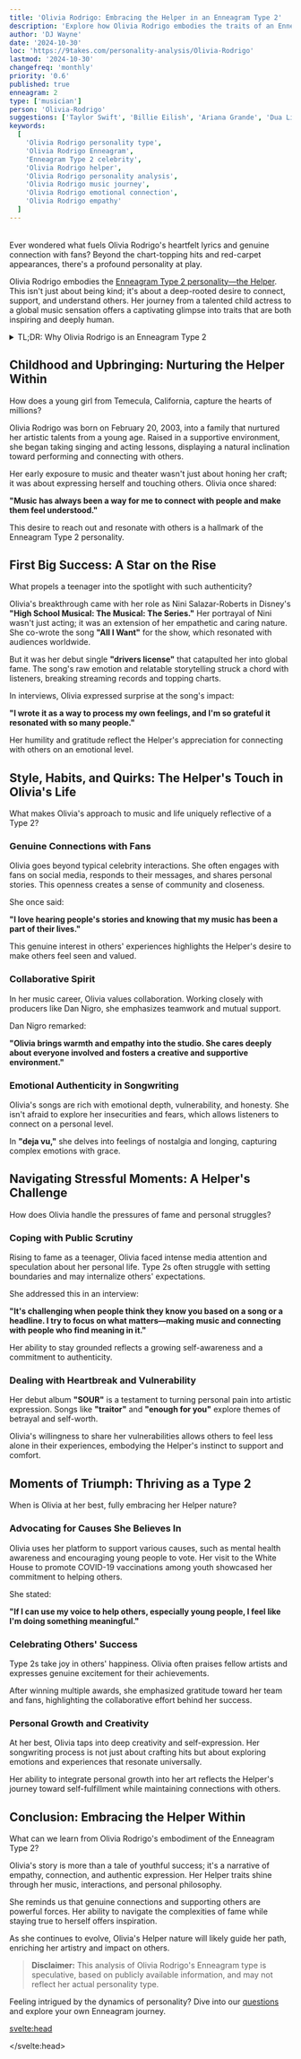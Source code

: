 ```yaml
---
title: 'Olivia Rodrigo: Embracing the Helper in an Enneagram Type 2'
description: 'Explore how Olivia Rodrigo embodies the traits of an Enneagram Type 2, delving into her journey from childhood to stardom and her profound connection with others.'
author: 'DJ Wayne'
date: '2024-10-30'
loc: 'https://9takes.com/personality-analysis/Olivia-Rodrigo'
lastmod: '2024-10-30'
changefreq: 'monthly'
priority: '0.6'
published: true
enneagram: 2
type: ['musician']
person: 'Olivia-Rodrigo'
suggestions: ['Taylor Swift', 'Billie Eilish', 'Ariana Grande', 'Dua Lipa']
keywords:
  [
    'Olivia Rodrigo personality type',
    'Olivia Rodrigo Enneagram',
    'Enneagram Type 2 celebrity',
    'Olivia Rodrigo helper',
    'Olivia Rodrigo personality analysis',
    'Olivia Rodrigo music journey',
    'Olivia Rodrigo emotional connection',
    'Olivia Rodrigo empathy'
  ]
---
```


<!-- , 'Selena Gomez' -->

<script>
  import PopCard from "$lib/components/atoms/PopCard.svelte";
  import BlogPurpose from '$lib/components/blog/BlogPurpose.svelte';
</script>

<div style="display: flex; justify-content: center; margin: 1rem 0;">
  <PopCard
    image={`/types/2s/${'Olivia-Rodrigo'}.png`}
    showIcon={false}
    enneagramType="2"
    displayText="Olivia Rodrigo"
    subtext=""
  />
</div>

<p class="firstLetter">Ever wondered what fuels Olivia Rodrigo's heartfelt lyrics and genuine connection with fans? Beyond the chart-topping hits and red-carpet appearances, there's a profound personality at play.</p>

Olivia Rodrigo embodies the [Enneagram Type 2 personality—the Helper](/enneagram-corner/enneagram-type-2). This isn't just about being kind; it's about a deep-rooted desire to connect, support, and understand others. Her journey from a talented child actress to a global music sensation offers a captivating glimpse into traits that are both inspiring and deeply human.

<details>
<summary class="accordion">TL;DR: Why Olivia Rodrigo is an Enneagram Type 2</summary>
<div class="panel">
<ul>
<li><b>Innate Desire to Connect:</b> Olivia's genuine interactions with fans and her ability to convey universal emotions in her music reflect the Helper's focus on relationships and emotional bonds.</li>
<li><b>Emotional Depth and Empathy:</b> Her lyrics delve into complex feelings and interpersonal dynamics, showcasing the Type 2's profound emotional intelligence and empathetic nature.</li>
<li><b>Supportive Nature:</b> Olivia's advocacy for causes like mental health and her collaborative spirit highlight the Helper's instinct to assist and uplift others.</li>
<li><b>Struggle with Boundaries:</b> Navigating fame at a young age, she displays the Type 2 challenge of setting boundaries while striving to please and be appreciated.</li>
<li><b>Personal Growth and Authenticity:</b> Her openness about her insecurities and personal experiences demonstrates a Type 2's journey toward self-awareness and genuine self-expression.</li>
</ul>
</div>
</details>

## Childhood and Upbringing: Nurturing the Helper Within

How does a young girl from Temecula, California, capture the hearts of millions?

Olivia Rodrigo was born on February 20, 2003, into a family that nurtured her artistic talents from a young age. Raised in a supportive environment, she began taking singing and acting lessons, displaying a natural inclination toward performing and connecting with others.

Her early exposure to music and theater wasn't just about honing her craft; it was about expressing herself and touching others. Olivia once shared:

**"Music has always been a way for me to connect with people and make them feel understood."**

This desire to reach out and resonate with others is a hallmark of the Enneagram Type 2 personality.

## First Big Success: A Star on the Rise

What propels a teenager into the spotlight with such authenticity?

Olivia's breakthrough came with her role as Nini Salazar-Roberts in Disney's **"High School Musical: The Musical: The Series."** Her portrayal of Nini wasn't just acting; it was an extension of her empathetic and caring nature. She co-wrote the song **"All I Want"** for the show, which resonated with audiences worldwide.

But it was her debut single **"drivers license"** that catapulted her into global fame. The song's raw emotion and relatable storytelling struck a chord with listeners, breaking streaming records and topping charts.

In interviews, Olivia expressed surprise at the song's impact:

**"I wrote it as a way to process my own feelings, and I'm so grateful it resonated with so many people."**

Her humility and gratitude reflect the Helper's appreciation for connecting with others on an emotional level.

## Style, Habits, and Quirks: The Helper's Touch in Olivia's Life

What makes Olivia's approach to music and life uniquely reflective of a Type 2?

### Genuine Connections with Fans

Olivia goes beyond typical celebrity interactions. She often engages with fans on social media, responds to their messages, and shares personal stories. This openness creates a sense of community and closeness.

She once said:

**"I love hearing people's stories and knowing that my music has been a part of their lives."**

This genuine interest in others' experiences highlights the Helper's desire to make others feel seen and valued.

### Collaborative Spirit

In her music career, Olivia values collaboration. Working closely with producers like Dan Nigro, she emphasizes teamwork and mutual support.

Dan Nigro remarked:

**"Olivia brings warmth and empathy into the studio. She cares deeply about everyone involved and fosters a creative and supportive environment."**

### Emotional Authenticity in Songwriting

Olivia's songs are rich with emotional depth, vulnerability, and honesty. She isn't afraid to explore her insecurities and fears, which allows listeners to connect on a personal level.

In **"deja vu,"** she delves into feelings of nostalgia and longing, capturing complex emotions with grace.

## Navigating Stressful Moments: A Helper's Challenge

How does Olivia handle the pressures of fame and personal struggles?

### Coping with Public Scrutiny

Rising to fame as a teenager, Olivia faced intense media attention and speculation about her personal life. Type 2s often struggle with setting boundaries and may internalize others' expectations.

She addressed this in an interview:

**"It's challenging when people think they know you based on a song or a headline. I try to focus on what matters—making music and connecting with people who find meaning in it."**

Her ability to stay grounded reflects a growing self-awareness and a commitment to authenticity.

### Dealing with Heartbreak and Vulnerability

Her debut album **"SOUR"** is a testament to turning personal pain into artistic expression. Songs like **"traitor"** and **"enough for you"** explore themes of betrayal and self-worth.

Olivia's willingness to share her vulnerabilities allows others to feel less alone in their experiences, embodying the Helper's instinct to support and comfort.

## Moments of Triumph: Thriving as a Type 2

When is Olivia at her best, fully embracing her Helper nature?

### Advocating for Causes She Believes In

Olivia uses her platform to support various causes, such as mental health awareness and encouraging young people to vote. Her visit to the White House to promote COVID-19 vaccinations among youth showcased her commitment to helping others.

She stated:

**"If I can use my voice to help others, especially young people, I feel like I'm doing something meaningful."**

### Celebrating Others' Success

Type 2s take joy in others' happiness. Olivia often praises fellow artists and expresses genuine excitement for their achievements.

After winning multiple awards, she emphasized gratitude toward her team and fans, highlighting the collaborative effort behind her success.

### Personal Growth and Creativity

At her best, Olivia taps into deep creativity and self-expression. Her songwriting process is not just about crafting hits but about exploring emotions and experiences that resonate universally.

Her ability to integrate personal growth into her art reflects the Helper's journey toward self-fulfillment while maintaining connections with others.

<BlogPurpose />

## Conclusion: Embracing the Helper Within

What can we learn from Olivia Rodrigo's embodiment of the Enneagram Type 2?

Olivia's story is more than a tale of youthful success; it's a narrative of empathy, connection, and authentic expression. Her Helper traits shine through her music, interactions, and personal philosophy.

She reminds us that genuine connections and supporting others are powerful forces. Her ability to navigate the complexities of fame while staying true to herself offers inspiration.

As she continues to evolve, Olivia's Helper nature will likely guide her path, enriching her artistry and impact on others.

> **Disclaimer:** This analysis of Olivia Rodrigo's Enneagram type is speculative, based on publicly available information, and may not reflect her actual personality type.

Feeling intrigued by the dynamics of personality? Dive into our [questions](/questions) and explore your own Enneagram journey.

<svelte:head>

<script type="application/ld+json">
{
  "@context": "http://schema.org",
  "@graph": [
    {
      "@type": "Article",
      "articleBody": "This article explores Olivia Rodrigo's personality through the lens of Enneagram Type 2, known as 'The Helper.' It delves into her childhood, rise to fame, emotional depth in her music, and how her Helper traits influence her relationships and coping mechanisms. The analysis highlights her genuine connections with fans, collaborative spirit, and commitment to authenticity.",
      "creator": {
        "@type": "Person",
        "name": "DJ Wayne",
        "sameAs": ["https://www.instagram.com/djwayne3/", "https://www.youtube.com/@djwayne3", "https://www.linkedin.com/in/davidtwayne/", "https://twitter.com/djwayne3"]
      },
      "author": {
        "@type": "Person",
        "name": "DJ Wayne",
        "sameAs": ["https://www.instagram.com/djwayne3/", "https://www.youtube.com/@djwayne3", "https://www.linkedin.com/in/davidtwayne/", "https://twitter.com/djwayne3"]
      },
      "dateModified": "2024-10-30",
      "datePublished": "2024-10-30",
      "description": "Explore how Olivia Rodrigo embodies the traits of an Enneagram Type 2, delving into her journey from childhood to stardom and her profound connection with others.",
      "headline": "Olivia Rodrigo: Embracing the Helper in an Enneagram Type 2",
      "image": {
        "@type": "ImageObject",
        "height": 900,
        "url": "https://9takes.com/types/2s/Olivia-Rodrigo.webp",
        "width": 900
      },
      "mainEntityOfPage": {
        "@id": "https://9takes.com/personality-analysis/Olivia-Rodrigo",
        "@type": "WebPage"
      },
      "mentions": {
        "@type": "Person",
        "name": "Olivia Rodrigo",
        "sameAs": ["https://en.wikipedia.org/wiki/Olivia_Rodrigo", "https://twitter.com/oliviarodrigo", "https://www.instagram.com/oliviarodrigo/", "https://www.tiktok.com/@liv"]
      },
      "publisher": {
        "@type": "Organization",
        "sameAs": ["https://www.instagram.com/9takesdotcom/", "https://twitter.com/9takesdotcom"],
        "logo": {
          "@type": "ImageObject",
          "url": "https://9takes.com/brand/aero.png"
        },
        "name": "9takes"
      },
      "keywords": ["Olivia Rodrigo personality type", "Olivia Rodrigo Enneagram", "Enneagram Type 2 celebrity", "Olivia Rodrigo helper", "Olivia Rodrigo personality analysis", "Olivia Rodrigo music journey", "Olivia Rodrigo emotional connection", "Olivia Rodrigo empathy"],
      "articleSection": "Personality Analysis",
      "inLanguage": "en-US",
      "about": [
        {
          "@type": "Thing",
          "name": "Enneagram",
          "sameAs": "https://en.wikipedia.org/wiki/Enneagram_of_Personality"
        },
        {
          "@type": "Thing",
          "name": "Music",
          "sameAs": "https://en.wikipedia.org/wiki/Music"
        }
      ],
      "isPartOf": {
        "@type": "WebSite",
        "name": "9takes",
        "url": "https://9takes.com"
      }
    },
    {
      "@type": "FAQPage",
      "mainEntity": [
        {
          "@type": "Question",
          "acceptedAnswer": {
            "@type": "Answer",
            "text": "Olivia Rodrigo exhibits many traits associated with Enneagram Type 2 personalities, such as a strong desire to connect with others, emotional depth in her music, and a natural inclination to support and help those around her. Her interactions with fans, collaborative spirit, and advocacy for meaningful causes reflect the Helper's core characteristics."
          },
          "name": "Why is Olivia Rodrigo considered an Enneagram Type 2?"
        },
        {
          "@type": "Question",
          "acceptedAnswer": {
            "@type": "Answer",
            "text": "Her songs often delve into complex emotions and relationships, showcasing her empathy and ability to connect with listeners on a deep level. Examples include 'drivers license,' 'traitor,' and 'enough for you,' where she explores themes of love, betrayal, and self-worth."
          },
          "name": "How does Olivia's music reflect her Type 2 personality?"
        },
        {
          "@type": "Question",
          "acceptedAnswer": {
            "@type": "Answer",
            "text": "She handles stress by focusing on what matters to her—making music and connecting with others. Olivia maintains authenticity and openness about her struggles, which helps her navigate the pressures of fame. Her supportive relationships and commitment to personal growth also aid her in managing challenges."
          },
          "name": "How does Olivia Rodrigo cope with stress and criticism?"
        },
        {
          "@type": "Question",
          "acceptedAnswer": {
            "@type": "Answer",
            "text": "Olivia demonstrates her Helper traits through genuine interactions with fans, collaborative work with other artists, advocacy for causes like mental health awareness, and her emotional authenticity in songwriting. These actions highlight her desire to support others and build meaningful connections."
          },
          "name": "What are examples of Olivia's Helper nature in her career?"
        },
        {
          "@type": "Question",
          "acceptedAnswer": {
            "@type": "Answer",
            "text": "Understanding Olivia as a Type 2 offers insight into her motivations and actions, revealing a person driven by empathy, connection, and a desire to help others. It sheds light on how these traits influence her music, interactions, and approach to personal growth."
          },
          "name": "What insights does viewing Olivia Rodrigo as a Type 2 provide?"
        }
      ]
    }
  ]
}
</script>

</svelte:head>

<style lang="scss"></style>
